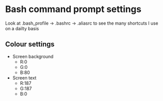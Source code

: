 # Bash command prompt settings

Look at .bash_profile -> .bashrc -> .aliasrc to see the many shortcuts I use on a dailty basis

## Colour settings
- Screen background
  - R:0 
  - G:0
  - B:80
- Screen text
   - R:187
   - G:187
   - B:0
